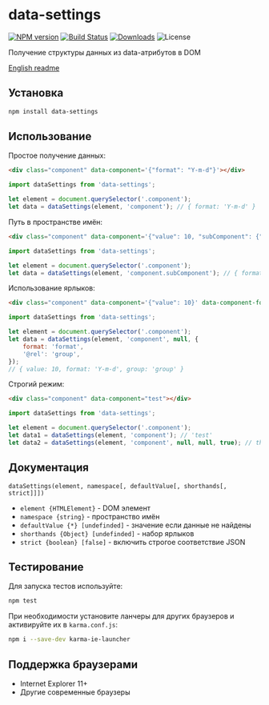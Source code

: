 # data-settings

[![NPM version](http://img.shields.io/npm/v/data-settings.svg?style=flat)](https://www.npmjs.org/package/data-settings)
[![Build Status](https://img.shields.io/travis/paulzi/data-settings/master.svg)](https://travis-ci.org/paulzi/data-settings)
[![Downloads](https://img.shields.io/npm/dt/data-settings.svg)](https://www.npmjs.org/package/data-settings)
![License](https://img.shields.io/npm/l/data-settings.svg)

Получение структуры данных из data-атрибутов в DOM

[English readme](https://github.com/paulzi/data-settings/)

## Установка

```sh
npm install data-settings
```

## Использование

Простое получение данных:

```html
<div class="component" data-component='{"format": "Y-m-d"}'></div>
```

```javascript
import dataSettings from 'data-settings';

let element = document.querySelector('.component');
let data = dataSettings(element, 'component'); // { format: 'Y-m-d' }
```

Путь в пространстве имён:

```html
<div class="component" data-component='{"value": 10, "subComponent": {"format": "Y-m-d"}}'></div>
```

```javascript
import dataSettings from 'data-settings';

let element = document.querySelector('.component');
let data = dataSettings(element, 'component.subComponent'); // { format: 'Y-m-d' }
```

Использование ярлыков:

```html
<div class="component" data-component='{"value": 10}' data-component-format="Y-m-d" rel="group"></div>
```

```javascript
import dataSettings from 'data-settings';

let element = document.querySelector('.component');
let data = dataSettings(element, 'component', null, {
    format: 'format',
    '@rel': 'group',
});
// { value: 10, format: 'Y-m-d', group: 'group' }
```

Строгий режим:

```html
<div class="component" data-component="test"></div>
```

```javascript
import dataSettings from 'data-settings';

let element = document.querySelector('.component');
let data1 = dataSettings(element, 'component'); // 'test'
let data2 = dataSettings(element, 'component', null, null, true); // throw Error
```

## Документация

`dataSettings(element, namespace[, defaultValue[, shorthands[, strict]]])`

- `element {HTMLElement}` - DOM элемент
- `namespace {string}` - пространство имён
- `defaultValue {*} [undefinded]` - значение если данные не найдены
- `shorthands {Object} [undefinded]` - набор ярлыков
- `strict {boolean} [false]` - включить строгое соответствие JSON
 

## Тестирование

Для запуска тестов используйте:

```sh
npm test
```

При необходимости установите ланчеры для других браузеров и активируйте их в `karma.conf.js`:

```sh
npm i --save-dev karma-ie-launcher
```

## Поддержка браузерами

- Internet Explorer 11+
- Другие современные браузеры

